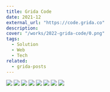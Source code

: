 ```yaml
---
title: Grida Code
date: 2021-12
external_url: "https://code.grida.co"
description:
cover: "/works/2022-grida-code/0.png"
tags:
  - Solution
  - Web
  - Tech
related:
  - grida-posts
---
```


![](/works/2022-grida-code/1.png)
![](/works/2022-grida-code/2.png)
![](/works/2022-grida-code/3.png)
![](/works/2022-grida-code/4.png)
![](/works/2022-grida-code/5.png)
![](/works/2022-grida-code/6.png)
![](/works/2022-grida-code/7.png)
![](/works/2022-grida-code/8.png)
